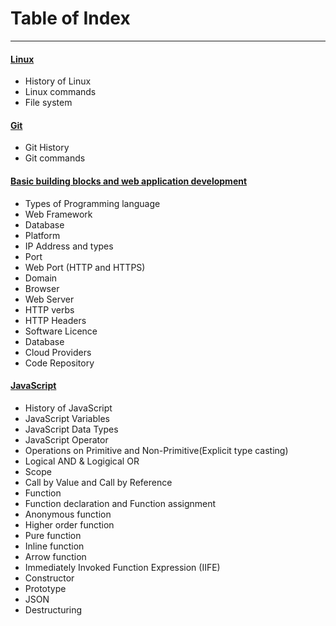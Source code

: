 
# Table of Index
-------------------------------
#### [Linux](https://github.com/samruddhimanjrekar/missingskill-learning/blob/04777ec6d4f76032032824cf24b824edea13a116/linux.md)
* History of Linux
* Linux commands 
* File system 

#### [Git](https://github.com/samruddhimanjrekar/missingskill-learning/blob/04777ec6d4f76032032824cf24b824edea13a116/git.md)
* Git History
* Git commands


#### [Basic building blocks and web application development](https://github.com/samruddhimanjrekar/missingskill-learning/blob/04777ec6d4f76032032824cf24b824edea13a116/building_web_block.md)
* Types of Programming language
* Web Framework
* Database
* Platform
* IP Address and types 
* Port 
* Web Port (HTTP and HTTPS)
* Domain
* Browser
* Web Server 
* HTTP verbs
* HTTP Headers
* Software Licence
* Database 
* Cloud Providers 
* Code Repository


#### [JavaScript](https://github.com/samruddhimanjrekar/missingskill-learning/blob/04777ec6d4f76032032824cf24b824edea13a116/javascript.md)

* History of JavaScript
* JavaScript Variables
* JavaScript Data Types
* JavaScript Operator
* Operations on Primitive and Non-Primitive(Explicit type casting) 
* Logical AND & Logigical OR
* Scope
* Call by Value and Call by Reference 
* Function 
* Function declaration and Function assignment
* Anonymous function
* Higher order function 
* Pure function
* Inline function
* Arrow function
* Immediately Invoked Function Expression (IIFE)
* Constructor
* Prototype
* JSON 
* Destructuring



